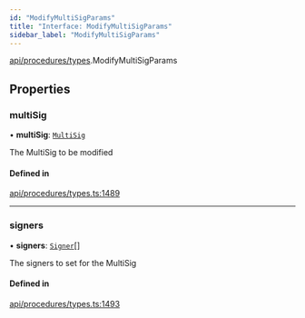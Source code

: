 ```yaml
---
id: "ModifyMultiSigParams"
title: "Interface: ModifyMultiSigParams"
sidebar_label: "ModifyMultiSigParams"
---
```


[api/procedures/types](../../../../../modules/API/Procedures/Types/Types.md).ModifyMultiSigParams

## Properties

### multiSig

• **multiSig**: [`MultiSig`](../../../../../classes/API/Entities/Account/MultiSig/MultiSig.md)

The MultiSig to be modified

#### Defined in

[api/procedures/types.ts:1489](https://github.com/PolymeshAssociation/polymesh-sdk/blob/654b99c8d/src/api/procedures/types.ts#L1489)

___

### signers

• **signers**: [`Signer`](../../../../../modules/API/Entities/Types/Types.md#signer)[]

The signers to set for the MultiSig

#### Defined in

[api/procedures/types.ts:1493](https://github.com/PolymeshAssociation/polymesh-sdk/blob/654b99c8d/src/api/procedures/types.ts#L1493)
